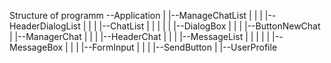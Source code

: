 Structure of programm
--Application
  |
  |--ManageChatList
  |  |
  |  |--HeaderDialogList
  |  |
  |  |--ChatList
  |  |  |
  |  |  |--DialogBox
  |  |
  |  |--ButtonNewChat
  |
  |--ManagerChat
  |  |
  |  |--HeaderChat
  |  |
  |  |--MessageList
  |  |  |
  |  |  |--MessageBox
  |  |
  |  |--FormInput
  |     |
  |     |--SendButton
  |
  |--UserProfile